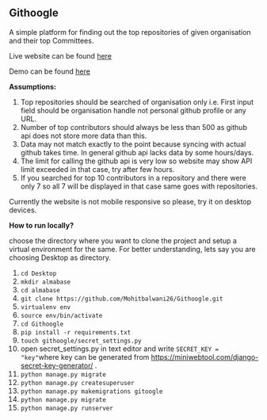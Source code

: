## Githoogle
A simple platform for finding out the top repositories of given organisation and their top Committees. 

Live website can be found [here](https://sleepy-dusk-32194.herokuapp.com) 

Demo can be found [here](https://www.youtube.com/watch?v=klg-UPV2J3Y) 

**Assumptions:**  
 1. Top repositories should be searched of organisation only i.e. First
    input field should be organisation handle not personal github
    profile or any URL.
 2. Number of top contributors should always be less than 500 as github api does not store more data than this.
 3. Data may not match exactly to the point because syncing with actual github takes time. In general github api lacks data by some hours/days.
 4. The limit for calling the github api is very low so website may show API limit exceeded in that case, try after few hours.
 5. If you searched for top 10 contributors in a repository and there were only 7 so all 7 will be displayed in that case same goes with repositories.

Currently the website is not mobile responsive so please, try it on desktop devices.

**How to run locally?**

choose the directory where you want to clone the project and setup a virtual environment for the same. For better understanding, lets say you are choosing Desktop as directory.

 1. `cd Desktop`
 2. `mkdir almabase`
 3. `cd almabase`
 4. `git clone https://github.com/Mohitbalwani26/Githoogle.git`
 5. `virtualenv env`
 6. `source env/bin/activate`
 7. `cd Githoogle`
 8. `pip install -r requirements.txt`
 9. `touch githoogle/secret_settings.py`
 10. open secret_settings.py in text editor and write `SECRET_KEY = "key"`where key can be generated from https://miniwebtool.com/django-secret-key-generator/ .
 11. `python manage.py migrate`
 12. `python manage.py createsuperuser`
 13. `python manage.py makemigrations gitoogle`
 14. `python manage.py migrate`
 15. `python manage.py runserver`

 
